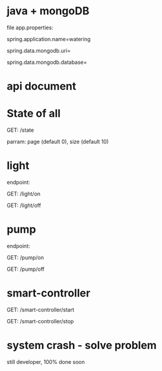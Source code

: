 # java + mongoDB

file app.properties:

spring.application.name=watering

spring.data.mongodb.uri=

spring.data.mongodb.database=

# api document

# State of all

GET: /state

parram: page (default 0), size (default 10)

# light

endpoint: 

GET: /light/on

GET: /light/off

# pump

endpoint: 

GET: /pump/on

GET: /pump/off

# smart-controller

GET: /smart-controller/start

GET: /smart-controller/stop

# system crash - solve problem

still developer, 100% done soon
